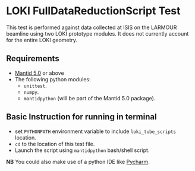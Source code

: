 # LOKI FullDataReductionScript Test
This test is performed against data collected at ISIS on the LARMOUR beamline using two LOKI prototype modules. It does not currently account
for the entire LOKI geometry.

## Requirements
* [Mantid 5.0](https://download.mantidproject.org/) or above 
* The following python modules: 
  * `unittest`.
  * `numpy`.
  * `mantidpython` (will be part of the Mantid 5.0 package).


## Basic Instruction for running in terminal
* set `PYTHONPATH` environment variable to include `loki_tube_scripts` location. 
* `cd` to the location of this test file.
* Launch the script using `mantidpython` bash/shell script.


**NB** You could also make use of a python IDE like [Pycharm](https://www.jetbrains.com/pycharm/).
